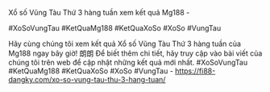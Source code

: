Xổ số Vũng Tàu Thứ 3 hàng tuần xem kết quả Mg188 - 

#XoSoVungTau #KetQuaMg188 #KetQuaXoSo #XoSo #VungTau

Hãy cùng chúng tôi xem kết quả Xổ số Vũng Tàu Thứ 3 hàng tuần của Mg188 ngay bây giờ! 朗朗 Để biết thêm chi tiết, hãy truy cập vào bài viết của chúng tôi trên web để cập nhật những kết quả mới nhất. #XoSoVungTau #KetQuaMg188 #KetQuaXoSo #XoSo #VungTau - https://fi88-dangky.com/xo-so-vung-tau-thu-3-hang-tuan/
